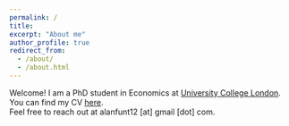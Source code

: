 ```yaml
---
permalink: /
title: 
excerpt: "About me"
author_profile: true
redirect_from: 
  - /about/
  - /about.html
---
```


Welcome! I am a PhD student in Economics at [University College London](https://www.ucl.ac.uk/economics/).  
You can find my CV [here](https://alanfuntowicz.github.io/files/CV_Funtowicz.pdf).  
Feel free to reach out at alanfunt12 [at] gmail [dot] com.
